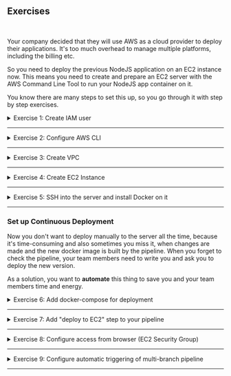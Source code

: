 ## Exercises
<br />

Your company decided that they will use AWS as a cloud provider to deploy their applications. It's too much overhead to manage multiple platforms, including the billing etc.

So you need to deploy the previous NodeJS application on an EC2 instance now. This means you need to create and prepare an EC2 server with the AWS Command Line Tool to run your NodeJS app container on it.

You know there are many steps to set this up, so you go through it with step by step exercises.

<details>
<summary>Exercise 1: Create IAM user</summary>
<br />

**Tasks:**

First of all, you need an IAM user with correct permissions to execute the tasks below.
- Create a new IAM user "your name" with "devops" user-group
- Give the "devops" group all needed permissions to execute the tasks below - with login and CLI credentials

Note: Do that using the AWS UI with Admin User

**Steps to solve the tasks:**\


</details>

******

<details>
<summary>Exercise 2: Configure AWS CLI</summary>
<br />

**Tasks:**

You want to use the AWS CLI for the following tasks. So, to be able to interact with the AWS account from the AWS Command Line tool you need to configure it correctly:
- Set credentials for that user for AWS CLI
- Configure correct region for your AWS CLI

**Steps to solve the tasks:**\


</details>

******

<details>
<summary>Exercise 3: Create VPC</summary>
<br />

**Tasks:**

You want to create the EC2 Instance in a dedicated VPC, instead of using the default one. So you:
- create a new VPC with 1 subnet and
- create a security group in the VPC that will allow you access on ssh port 22 and will allow browser access to your Node application (using the AWS CLI)

**Steps to solve the tasks:**\


</details>

******


<details>
<summary>Exercise 4: Create EC2 Instance</summary>
<br />

**Tasks:**

Once the VPC is created, you:
- Create an EC2 instance in that VPC
- with the security group you just created and ssh key file (using the AWS CLI)

**Steps to solve the tasks:**\


</details>

******


<details>
<summary>Exercise 5: SSH into the server and install Docker on it</summary>
<br />

**Tasks:**

Once the EC2 instance is created successfully, you want to prepare the server to run Docker containers. So you:
- ssh into the server and
- install Docker on it to run the dockerized application later

**Steps to solve the tasks:**\


</details>

******

### Set up Continuous Deployment

Now you don't want to deploy manually to the server all the time, because it's time-consuming and also sometimes you miss it, when changes are made and the new docker image is built by the pipeline. When you forget to check the pipeline, your team members need to write you and ask you to deploy the new version.

As a solution, you want to **automate** this thing to save you and your team members time and energy.

<details>
<summary>Exercise 6: Add docker-compose for deployment</summary>
<br />

**Tasks:**

First:
- add docker-compose to your NodeJS application

The reason is you want to have the whole configuration for starting the docker container in a file, in case you need to make changes to that, instead of a plain docker command with parameters. Also, in case you add a database later.

Use repository: https://gitlab.com/devops-bootcamp3/node-project

**Steps to solve the tasks:**\


</details>

******

<details>
<summary>Exercise 7: Add "deploy to EC2" step to your pipeline</summary>
<br />

**Tasks:**

- Complete the previous pipeline by adding a deployment step for your previous NodeJS project with docker-compose.

**Steps to solve the tasks:**\


</details>

******

<details>
<summary>Exercise 8: Configure access from browser (EC2 Security Group)</summary>
<br />

**Tasks:**

After executing the Jenkins pipeline successfully, the application is deployed, but you still can't access it from the browser. Again, you need to open the correct port on the server. For that you:
- Configure EC2 security group to access your application from browser (using AWS CLI)

**Steps to solve the tasks:**\


</details>

******

<details>
<summary>Exercise 9: Configure automatic triggering of multi-branch pipeline</summary>
<br />

**Tasks:**

Your team members are creating branches to add new features to the application or fix stuff, so you don't want to build and deploy all these half-done features or bug fixes. You want to build and deploy only the master branch. All other branches should only run tests. Add this logic to the Jenkinsfile.

- Add branch based logic to Jenkinsfile
- Add webhook to trigger pipeline automatically

**Steps to solve the tasks:**\


</details>

******
